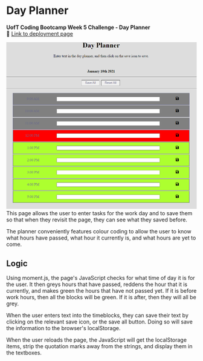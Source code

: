 # Day Planner
**UofT Coding Bootcamp Week 5 Challenge - Day Planner**  
🔗 [Link to deployment page](https://terrencejchan.github.io/day-planner/)

![Screenshot of app.](./screenshots/screenshot.png "Optional title")
This page allows the user to enter tasks for the work day and to save them so that when they revisit the page, they can see what they saved before.  

The planner conveniently features colour coding to allow the user to know what hours have passed, what hour it currently is, and what hours are yet to come.

## Logic
Using moment.js, the page's JavaScript checks for what time of day it is for the user. It then greys hours that have passed, reddens the hour that it is currently, and makes green the hours that have not passed yet. If it is before work hours, then all the blocks will be green. If it is after, then they will all be grey.

When the user enters text into the timeblocks, they can save their text by clicking on the relevant save icon, or the save all button. Doing so will save the information to the browser's localStorage.

When the user reloads the page, the JavaScript will get the localStorage items, strip the quotation marks away from the strings, and display them in the textboxes.